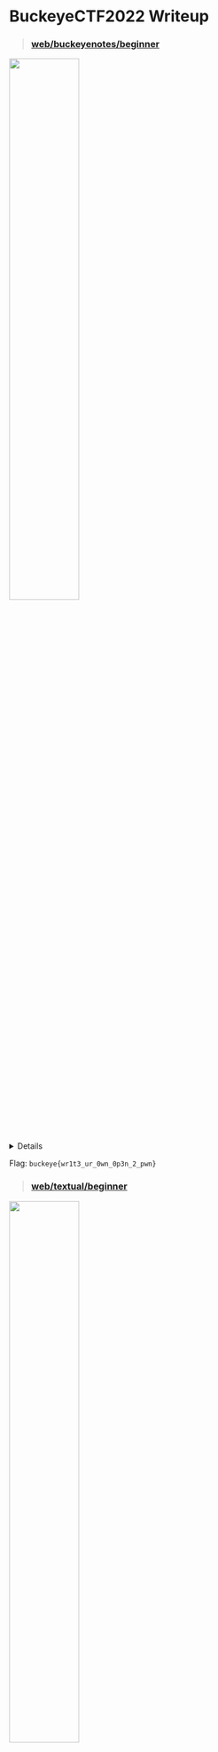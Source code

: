 # BuckeyeCTF2022 Writeup

>### [web/buckeyenotes/beginner](https://buckeyenotes.chall.pwnoh.io/)
<img src="https://user-images.githubusercontent.com/54641137/200134869-83061ffa-5282-4801-b006-8b0bcc3c9631.png" width="50%"/>  
  
<details>
  <h3>Method: <a href="https://portswigger.net/support/using-sql-injection-to-bypass-authentication">SQL Injection</a></h3> 
  
  The purpose is to make the SQL query return some result so the `WHERE` clause would have to evaluate to `TRUE`
  
  <img src="https://user-images.githubusercontent.com/54641137/200134110-1377c898-e6d1-4ee5-8c8d-610b5fbc47b7.png" />  
  
  Entering `admin` in the username field and `1' or 1--` in the password field would essentially populate the SQL query as shown below:  
  >SELECT * FROM users WHERE username='`admin`' and password='`1' or 1--`'
  
  which is equivalent to
  
  >SELECT * FROM users WHERE username='`admin`' and password='`1' or 1--
  
  Note: `--` would comment out the rest of the SQL query

  Therefore, to hack the website, given the username `brutusB3stNut9999`, enter `brutusB3stNut9999'--` in the username field.
  <img src="https://user-images.githubusercontent.com/54641137/200134639-e0a5ae8f-23e8-4d0f-bfcc-a45b0350c350.png" />  

  >SELECT * FROM users WHERE username='`brutusB3stNut9999'--` and password=''
  
  which is equivalent to
  
  >SELECT * FROM users WHERE username='`brutusB3stNut9999'--`
  
  Therefore, as you can see from the SQL query above, you would not need to know what the password is since the SQL query is not checking the password at all.
</details>

Flag: `buckeye{wr1t3_ur_0wn_0p3n_2_pwn}`








>### [web/textual/beginner](https://textual.chall.pwnoh.io/)
<img src="https://user-images.githubusercontent.com/54641137/200134953-7bb1fa8c-00e9-4623-805f-38eed23954b7.png" width="50%"/>  

<details>
  <h3>Method: <a href="https://deskel.github.io/posts/thm/laxctf">Read LaTeX files</a></h3>  

  Inside of `textual.zip`, there is a LaTeX file, `flag.tex`, that says it contains the flag. Therefore, to solve this challenge, you would have to read the `flag.tex` in the [LaTeX to HTML converter website](https://textual.chall.pwnoh.io/).
  
  >[LaTeX Syntax](https://latexref.xyz/_005cinput.html): \input{filename}
  
  Therefore, simply input `\input{flag.tex}` in the LaTeX textarea and press `ctrl+s` to convert to HTML and you will get the flag.
  
  <img src="https://user-images.githubusercontent.com/54641137/200135507-39aa08ab-2f0c-4f5a-8488-c8e9fbed9699.png"/>  
</details>

Flag: `buckeye{w41t_3v3n_l4t3x_15_un54f3}`









>### [web/scanbook/easy](https://scanbook.chall.pwnoh.io/)
<img src="https://user-images.githubusercontent.com/54641137/200136116-053964d6-bf52-49a1-941b-4d346ad57c6e.png" width="50%"/>  

<details>
  <h3>Method: Guess the QR code data</h3>  
  Facts: 
  <ol>
    <li>A unique QR code would be generated for every post generated.</li>
    <li>Each QR code corresponds to a post.</li>
    <li>The data in each QR code are numbers.</li>
  </ol>
  
  Therefore, to get the flag from the post, you would simply have to guess what the number in the QR code is. Since the flag should logically be one of the first few posts, start guessing from the number 0. If you start from 1, it would be a huge mistake! (It took me 30minutes to realise that i missed the number 0)
  
  To solve the challenge, simply use a [free QR code generator](https://www.the-qrcode-generator.com/) and create a QR code for the number `0` and scan it on the webpage to get the post for the flag.
</details>

Flag: `buckeye{4n_1d_numb3r_15_N07_4_p455w0rd}`








>### [crypto/powerball/easy]([https://scanbook.chall.pwnoh.io/](https://powerball.chall.pwnoh.io/))
<img src="https://user-images.githubusercontent.com/54641137/200136159-6a5e621a-9093-4168-a8a0-b610c3ee2fc6.png" width="50%"/>  

<details>
  <h3>Method: </h3>  
  
  Download `powerball.zip` and read through the `app.js`.
  Then, run `app.js` using the command `node app.js` a few times and log various variables. You would find the following facts: 
  <code></code>
  <ol>
    <li>The value of multiplier stays constant. <code>multiplier = 170141183460469231731687303715884105727n</code></li>
    <li>The value of <code>seed</code> used in the calculation of <code>nextRandomNumber()</code> is always the previous seed, <code>S<sub>n-1</sub></code>.</li>
    <li>The next seed, <code>S<sub>n</sub></code>, is the return value of <code>nextRandomNumber()</code></li>
    <li>The next seed, <code>S<sub>n</sub></code>, is what you need to get the winning ball for the flag.</li>
    <li>The value of modulus stays constant when generating all the flags in a single run of <code>app.js</code>.</li>
  </ol>

  ```
  function nextRandomNumber() {
    console.log("multiplier - " + multiplier);
    console.log("modulus - " + modulus);
    console.log("seed - " + seed);
    return (multiplier * seed) % modulus;
  }
  ```
 Therefore, since multiplier and seed is known to us, the only parameter we would need to find to figure out in `nextRandomNumber()` is the value of modulus. However, this is hard as reversing modulus operations is really really difficult (trust me on this. i've tried it.).
  
  A random idea that came up would be to get the Greatest Common Denominator of seed<sub>n</sub> & seed<sub>n-1</sub>, which works. This came from the inspiration of:

  >x % n = r, where x is the number, n is the divisor, r is the remainder.  
  Therefore, n * q + r = x, where q is the quotient.  
  Rewriting, x - r = n * q.  
  Following from our fact 5 above, n should stay the same for x<sub>1</sub> & x<sub>2</sub>. 
  Therefore, n should be a common factor of both x<sub>1</sub> & x<sub>2</sub>  
  
  >Checking my thought with examples:  
  
  >7 % n = 1         => 7 - 1 = 2 * 3  
  8 % n = 0         => 8 - 0 = 2 * 4  
  GCD(7 - 1, 8 - 1) = 2 and if n = 2, the above 2 statements are true.  
  
  >1515 % n = 3      => 1515 - 3 = 8 * 189  
  1531 % n = 3      => 1531 - 3 = 8 * 191  
  GCD(1515 - 3, 1531 - 3) = 8 and if n = 8, the above 2 statements are true.  
  
  Thus, to find the next seed, the formula would be (multiplier * prevSeed) % mod, where mod is the GCD(Seed<sub>1</sub> & Seed<sub>2</sub>). Then, i went on to testing if the GCD of Seed<sub>1</sub> & seed<sub>2</sub> would help get Seed<sub>3</sub> and it did.
  
  Solution: Get the first 3 flags from the website and replace seed0, seed1 and seed2 respectively in `decode()` to generate the wining ball.  
  Note: This works 100% only for the 4th seed generated. If the 4th is missed, refresh the webpage.
  ```
  function seedToBalls(n) {
    const balls = [];
    //10 balls
    for (let i = 0; i < 10; i++) {
      balls.push(Number(n % 100n));
      n = n / 100n;
    }
    console.log(balls);
    return balls;
  }
  
  const gcd = (a, b) => {
    if (!b) {
      return a;
    }
    return gcd(b, a % b);
  };

  const findNext = (multiplier, prevSeed, mod) => {
    return (multiplier * prevSeed) % mod;
  };

  const decode = () => {
    let seed0 = 101204381215958959726337149858943218784n;
    let seed1 = 238864599652411061782172846888836024917n;
    let seed2 = 53089622935316837292122757133819042852n;
    let multiplier = 170141183460469231731687303715884105727n;
    let mod = gcd(multiplier * seed0 - seed1, multiplier * seed1 - seed2);
    seedToBalls(findNext(multiplier, seed2, mod));
  };
  decode();
  ```
  
  Note: Process of solving can be found in `decode.js`
  
</details>

Flag: `buckeye{y3ah_m4yb3_u51nG_A_l1N34r_c0nGru3Nt1al_G3n3r4t0r_f0r_P0w3rB4lL_wA5nt_tH3_b3st_1d3A}`








>### [web/quizbot/beginner](https://discord.gg/q4qtnrKd)
<img src="https://user-images.githubusercontent.com/54641137/200197178-e00f605b-0528-4e9c-a419-ecb8dc10ff8a.png" width="50%"/>  

<details>
  
  ```
  async def finish_quiz(message):
    _, quiz_answers = message.content.split(" ", 1)
    quiz_answers = quiz_answers.split(":")
    if len(quiz_answers) != 7:
        await message.author.dm_channel.send("You didn't answer all the questions :/")
        return
    first, last, maiden, cc, pet, teacher, parent_meeting = quiz_answers
    await message.author.dm_channel.send(f"Thank you, {first}. We've analyzed your answers and assigned you the appropriate role!")
    role = discord.utils.get(guild.roles, name="Ask for username and password in Discord")
    member = guild.get_member(message.author.id)

    if member:
        await member.add_roles(role)
  ```
  
  The function that you would have to take note here would be `on_raw_reaction_add`. 
  ```
  @client.event
  async def on_raw_reaction_add(event):
      emoji = event.emoji
      user = client.get_user(event.user_id)
      member = guild.get_member(event.user_id)
      channel = client.get_channel(event.channel_id)
      message = await channel.fetch_message(event.message_id)

      if (
          message.author != client.user
          or user == client.user
      ):
          return

      lines = message.content.split("\n")[1:]         # message content would be splitted into an array by the delimiter '\n'
                                                      # lines would be an array starting at index 1. index 0 would be ignored
      for line in lines:
          try:
              line_reaction, role_name = line.strip().split(" ", 1)           # splits line by at most 1 space
                                                                              # line_reaction would be index 0
                                                                              # role_name would be index 1
          except ValueError:
              continue

          if str(emoji) == line_reaction:                                     # checks if the emoji of the reaction is the same as line_reaction
              role = discord.utils.get(guild.roles, name=role_name)           # looks for the role with role_name in the discord server
              if member:
                  await member.add_roles(role)                                # adds the role of role_name
  ```
  
  Therefore, our purpose is to add the `admin` role in the discord server using this chatbox, using a carefully crafted response that fits the above criteria and having that chatbox return that response through our first name.
  
  
  Therefore simply input
  `!quiz asd  
  :joy: admin  
  :bimbo:brutus:440028476969420/222:wenis:sweaty:behind the taco bell`
  and add the 😂 reaction to the response from the bot
  
  <img src="https://user-images.githubusercontent.com/54641137/200197935-c8a459d8-4003-4a53-8fd9-694bf9375b10.png" width="50%"/>
  
  Note: `!quiz asd\n:joy: admin\n:bimbo:brutus:440028476969420/222:wenis:sweaty:behind the taco bell` does not work! You would have to replace `\n` with a newline!
</details>

Flag: `buckeye{5tat3l355_m0r3_L1K3_DaT3L355}`





